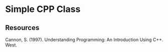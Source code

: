 # Simple CPP Class


## Resources
Cannon, S. (1997). Understanding Programming: An Introduction Using C++. West. 
